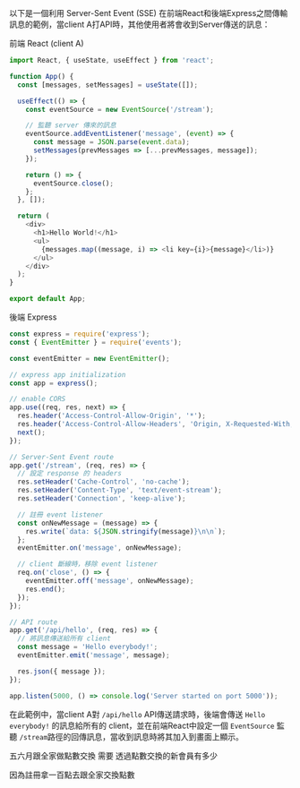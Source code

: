 

以下是一個利用 Server-Sent Event (SSE) 在前端React和後端Express之間傳輸訊息的範例，當client A打API時，其他使用者將會收到Server傳送的訊息：

前端 React (client A)
```javascript
import React, { useState, useEffect } from 'react';

function App() {
  const [messages, setMessages] = useState([]);

  useEffect(() => {
    const eventSource = new EventSource('/stream');

    // 監聽 server 傳來的訊息
    eventSource.addEventListener('message', (event) => {
      const message = JSON.parse(event.data);
      setMessages(prevMessages => [...prevMessages, message]);
    });

    return () => {
      eventSource.close();
    };
  }, []);

  return (
    <div>
      <h1>Hello World!</h1>
      <ul>
        {messages.map((message, i) => <li key={i}>{message}</li>)}
      </ul>
    </div>
  );
}

export default App;
```

後端 Express
```javascript
const express = require('express');
const { EventEmitter } = require('events');

const eventEmitter = new EventEmitter();

// express app initialization
const app = express();

// enable CORS
app.use((req, res, next) => {
  res.header('Access-Control-Allow-Origin', '*');
  res.header('Access-Control-Allow-Headers', 'Origin, X-Requested-With, Content-Type, Accept');
  next();
});

// Server-Sent Event route
app.get('/stream', (req, res) => {
  // 設定 response 的 headers
  res.setHeader('Cache-Control', 'no-cache');
  res.setHeader('Content-Type', 'text/event-stream');
  res.setHeader('Connection', 'keep-alive');

  // 註冊 event listener
  const onNewMessage = (message) => {
    res.write(`data: ${JSON.stringify(message)}\n\n`);
  };
  eventEmitter.on('message', onNewMessage);

  // client 斷線時，移除 event listener
  req.on('close', () => {
    eventEmitter.off('message', onNewMessage);
    res.end();
  });
});

// API route
app.get('/api/hello', (req, res) => {
  // 將訊息傳送給所有 client
  const message = 'Hello everybody!';
  eventEmitter.emit('message', message);

  res.json({ message });
});

app.listen(5000, () => console.log('Server started on port 5000'));
```

在此範例中，當client A對 `/api/hello` API傳送請求時，後端會傳送 `Hello everybody!` 的訊息給所有的 client，並在前端React中設定一個 `EventSource` 監聽 `/stream`路徑的回傳訊息，當收到訊息時將其加入到畫面上顯示。



五六月跟全家做點數交換
需要
透過點數交換的新會員有多少

因為註冊拿一百點去跟全家交換點數